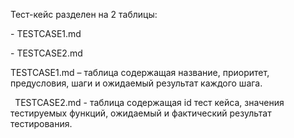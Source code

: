 ﻿Тест-кейс разделен на 2 таблицы:

\- TESTCASE1.md 

\- TESTCASE2.md

TESTCASE1.md – таблица содержащая название, приоритет, предусловия, шаги и ожидаемый результат каждого шага.

` `TESTCASE2.md - таблица содержащая id тест кейса, значения тестируемых функций, ожидаемый и фактический результат тестирования. 

